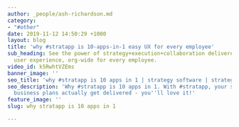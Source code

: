 ```yaml
---
author: _people/ash-richardson.md
category:
- "#other"
date: 2019-11-12 14:50:29 +1000
layout: blog
title: 'why #stratapp is 10-apps-in-1 easy UX for every employee'
sub_heading: See the power of strategy+execution+collaboration delivered in one seamless
  user experience, org-wide for every employee.
video_id: k5RwhtVZEms
banner_image: ''
seo_title: 'why #stratapp is 10 apps in 1 | strategy software | strategy apps'
seo_description: 'Why #stratapp is 10 apps in 1. With #stratapp, your strategy and
  business plans actually get delivered - you''ll love it!'
feature_image: ''
slug: why stratapp is 10 apps in 1

---
```

